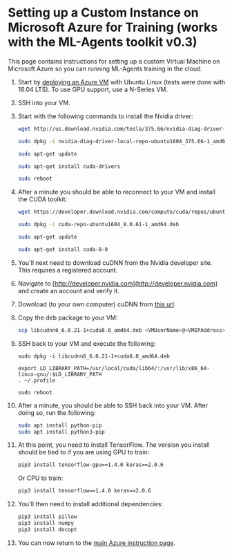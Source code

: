 # Setting up a Custom Instance on Microsoft Azure for Training (works with the ML-Agents toolkit v0.3)

This page contains instructions for setting up a custom Virtual Machine on Microsoft Azure so you can running ML-Agents training in the cloud.

1. Start by
   [deploying an Azure VM](https://docs.microsoft.com/azure/virtual-machines/linux/quick-create-portal)
   with Ubuntu Linux (tests were done with 16.04 LTS).  To use GPU support, use
   a N-Series VM.
2. SSH into your VM.
3. Start with the following commands to install the Nvidia driver:

   ```sh
   wget http://us.download.nvidia.com/tesla/375.66/nvidia-diag-driver-local-repo-ubuntu1604_375.66-1_amd64.deb

   sudo dpkg -i nvidia-diag-driver-local-repo-ubuntu1604_375.66-1_amd64.deb

   sudo apt-get update

   sudo apt-get install cuda-drivers

   sudo reboot
   ```

4. After a minute you should be able to reconnect to your VM and install the
   CUDA toolkit:

   ```sh
   wget https://developer.download.nvidia.com/compute/cuda/repos/ubuntu1604/x86_64/cuda-repo-ubuntu1604_8.0.61-1_amd64.deb

   sudo dpkg -i cuda-repo-ubuntu1604_8.0.61-1_amd64.deb

   sudo apt-get update

   sudo apt-get install cuda-8-0
   ```

5. You'll next need to download cuDNN from the Nvidia developer site.  This
   requires a registered account.

6. Navigate to [http://developer.nvidia.com](http://developer.nvidia.com) and
   create an account and verify it.

7. Download (to your own computer) cuDNN from [this url](https://developer.nvidia.com/compute/machine-learning/cudnn/secure/v6/prod/8.0_20170307/Ubuntu16_04_x64/libcudnn6_6.0.20-1+cuda8.0_amd64-deb).  

8. Copy the deb package to your VM:

   ```sh
   scp libcudnn6_6.0.21-1+cuda8.0_amd64.deb <VMUserName>@<VMIPAddress>:libcudnn6_6.0.21-1+cuda8.0_amd64.deb
   ```

9. SSH back to your VM and execute the following:

   ```console
   sudo dpkg -i libcudnn6_6.0.21-1+cuda8.0_amd64.deb

   export LD_LIBRARY_PATH=/usr/local/cuda/lib64/:/usr/lib/x86_64-linux-gnu/:$LD_LIBRARY_PATH
   . ~/.profile

   sudo reboot
   ```

10. After a minute, you should be able to SSH back into your VM.  After doing
    so, run the following:

    ```sh
    sudo apt install python-pip
    sudo apt install python3-pip
    ```

11. At this point, you need to install TensorFlow.  The version you install
    should be tied to if you are using GPU to train:

    ```sh
    pip3 install tensorflow-gpu==1.4.0 keras==2.0.6
    ```

    Or CPU to train:

    ```sh
    pip3 install tensorflow==1.4.0 keras==2.0.6
    ```

12. You'll then need to install additional dependencies:

    ```sh
    pip3 install pillow
    pip3 install numpy
    pip3 install docopt
    ```

13. You can now return to the
    [main Azure instruction page](Training-on-Microsoft-Azure.md).
